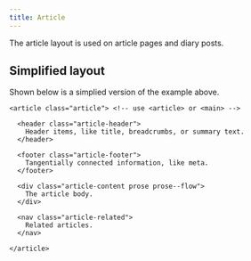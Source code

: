 ```yaml
---
title: Article
---
```

The article layout is used on article pages and diary posts. 

<example url='/kanga/example/layouts/article' height='600'>

## Simplified layout

Shown below is a simplied version of the example above.

``` {.language-html}
<article class="article"> <!-- use <article> or <main> -->
  
  <header class="article-header">
    Header items, like title, breadcrumbs, or summary text.
  </header>

  <footer class="article-footer">
    Tangentially connected information, like meta.
  </footer>

  <div class="article-content prose prose--flow">
    The article body.
  </div>

  <nav class="article-related">
    Related articles.
  </nav>

</article>
```